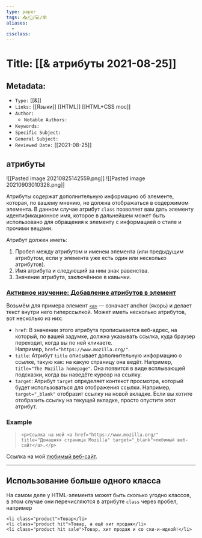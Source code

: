 ```yaml
---
type: paper
tags: 📥️/📜️/💻/🕸
aliases:
  - 
cssclass: 
---
```



# Title: **[[& атрибуты 2021-08-25]]**


## Metadata:

- `Type:` [[&]]
- `Links:` [[Языки]] [[HTML]] [[HTML+CSS moc]]
- `Author:` 
	- `Notable Authors:` 
- `Keywords:` 
- `Specific Subject:` 
- `General Subject:` 
- `Reviewed Date:` [[2021-08-25]]


## атрибуты

![[Pasted image 20210825142559.png]]
![[Pasted image 20210903010328.png]]


Атрибуты содержат дополнительную информацию об элементе, которая, по вашему мнению, не должна отображаться в содержимом элемента. В данном случае атрибут `class` позволяет вам дать элементу идентификационное имя, которое в дальнейшем может быть использовано для обращения к элементу с информацией о стиле и прочими вещами.

Атрибут должен иметь:

1.  Пробел между атрибутом и именем элемента (или предыдущим атрибутом, если у элемента уже есть один или несколько атрибутов).
2.  Имя атрибута и следующий за ним знак равенства.
3.  Значение атрибута, заключённое в кавычки.

### [Активное изучение: Добавление атрибутов в элемент](https://developer.mozilla.org/ru/docs/Learn/HTML/Introduction_to_HTML/Getting_started#%D0%B0%D0%BA%D1%82%D0%B8%D0%B2%D0%BD%D0%BE%D0%B5_%D0%B8%D0%B7%D1%83%D1%87%D0%B5%D0%BD%D0%B8%D0%B5_%D0%B4%D0%BE%D0%B1%D0%B0%D0%B2%D0%BB%D0%B5%D0%BD%D0%B8%D0%B5_%D0%B0%D1%82%D1%80%D0%B8%D0%B1%D1%83%D1%82%D0%BE%D0%B2_%D0%B2_%D1%8D%D0%BB%D0%B5%D0%BC%D0%B5%D0%BD%D1%82 "Permalink to Активное изучение: Добавление атрибутов в элемент")

Возьмём для примера элемент [`<a>`](https://developer.mozilla.org/ru/docs/Web/HTML/Element/A) — означает anchor (якорь) и делает текст внутри него гиперссылкой. Может иметь несколько атрибутов, вот несколько из них:

-   `href`: В значении этого атрибута прописывается веб-адрес, на который, по вашей задумке, должна указывать ссылка, куда браузер переходит, когда вы по ней кликаете. Например, `href="https://www.mozilla.org/"`.
-   `title`: Атрибут `title` описывает дополнительную информацию о ссылке, такую как: на какую страницу она ведёт. Например, `title="The Mozilla homepage"`. Она появится в виде всплывающей подсказки, когда вы наведёте курсор на ссылку.
-   `target`: Атрибут `target` определяет контекст просмотра, который будет использоваться для отображения ссылки. Например, `target="_blank"` отобразит ссылку на новой вкладке. Если вы хотите отобразить ссылку на текущей вкладке, просто опустите этот атрибут.

### Example

>```<p>Ссылка на мой <a href="https://www.mozilla.org/" title="Домашняя страница Mozilla" target="_blank">любимый веб-сайт</a>.</p>```

<p>Ссылка на мой <a href="https://www.mozilla.org/" title="Домашняя страница Mozilla" target="_blank">любимый веб-сайт</a>.</p>


---


## Использование больше одного класса

На самом деле у HTML-элемента может быть сколько угодно классов, в этом случае они перечисляются в атрибуте `class` через пробел, например

```
<li class="product">Товар</li>
<li class="product hit">Товар, а ещё хит продаж</li>
<li class="product hit sale">Товар, хит продаж и со ски-и-идкой!</li>
```